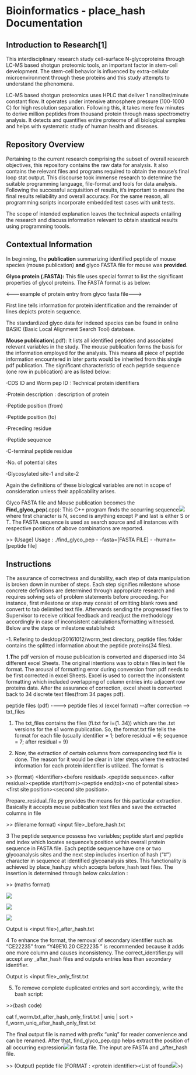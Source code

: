 # Bioinformatics - place\_hash Documentation

## **Introduction to Research**\[1\]

This interdisciplinary research study cell-surface N-glycoproteins through LC-MS based shotgun proteomic tools, an important factor in stem-cell development. The stem-cell behavior is influenced by extra-cellular microenvironment through these proteins and this study attempts to understand the phenomena.

LC-MS based shotgun proteomics uses HPLC that deliver 1 nanoliter/minute constant flow. It operates under intensive atmosphere pressure \(100-1000 C\) for high resolution separation. Following this, it takes mere few minutes to derive million peptides from thousand protein through mass spectrometry analysis. It detects and quantifies entire proteome of all biological samples and helps with systematic study of human health and diseases.

## **Repository Overview**

Pertaining to the current research comprising the subset of overall research objectives, this repository contains the raw data for analysis. It also contains the relevant files and programs required to obtain the mouse’s final loop stat output. This discourse took immense research to determine the suitable programming language, file-format and tools for data analysis. Following the successful acquisition of results, it’s important to ensure the final results reliability and overall accuracy. For the same reason, all programming scripts incorporate embedded test cases with unit tests.

The scope of intended explanation leaves the technical aspects entailing the research and discuss information relevant to obtain stastical results using programming toools.

## **Contextual Information**

In beginning, the **publication** summarizing identified peptide of mouse species \(mouse publication\) **and** glyco FASTA file for mouse was **provided**.

**Glyco protein \(.**FASTA**\):** This file uses special format to list the significant properties of glycol proteins. The FASTA format is as below:

&lt;---example of protein entry from glyco fasta file---&gt;

First line tells information for protein identification and the remainder of lines depicts protein sequence.

The standardized glyco data for indexed species can be found in online BASIC \(Basic Local Alignment Search Tool\) database.

**Mouse publication**\(.pdf\): It lists all identified peptides and associated relevant variables in the study. The mouse publication forms the basis for the information employed for the analysis. This means all piece of peptide information encountered in later parts would be inherited from this single pdf publication. The significant characteristic of each peptide sequence \(one row in publication\) are as listed below:

·CDS ID and Worm pep ID : Technical protein identifiers

·Protein description : description of protein

·Peptide position \(from\)

·Peptide position \(to\)

·Preceding residue

·Peptide sequence

·C-terminal peptide residue

·No. of potential sites

·Glycosylated site-1 and site-2

Again the definitions of these biological variables are not in scope of consideration unless their applicability arises.

Glyco FASTA file and Mouse publication becomes the 
**Find\_glyco\_pep**\(.cpp\): This C++ program finds the occurring sequence![](file:///C:/Users/pprithip/AppData/Local/Temp/msohtmlclip1/01/clip_image002.png)where first character is N, second is anything except P and last is either S or T. The FASTA sequence is used as search source and all instances with respective positions of above combinations are reported.

&gt;&gt; \(Usage\) Usage : ./find\_glyco\_pep - -fasta=\[FASTA FILE\] - -human=\[peptide file\]

## **Instructions**

The assurance of correctness and durability, each step of data manipulation is broken down in number of steps. Each step signifies milestone whose concrete definitions are determined through appropriate research and requires solving sets of problem statements before proceeding. For instance, first milestone or step may consist of omitting blank rows and convert to tab delimited text file. Afterwards sending the progressed files to Supervisor to receive critical feedback and readjust the methodology accordingly in case of inconsistent calculations/formatting witnessed. Below are the steps or milestone established:


-1. Refering to desktop/20161012/worm\_test directory, peptide files folder contains the splitted information about the peptide proteins\(34 files\).





**1.T**he pdf version of mouse publication is converted and dispersed into 34 different excel Sheets. The original intentions was to obtain files in text file format. The arousal of formatting error during conversion from pdf needs to be first corrected in excel Sheets. Excel is used to correct the inconsistent formatting which included overlapping of column entries into adjacent row proteins data. After the assurance of correction, excel sheet is converted back to 34 discrete text files\(from 34 pages pdf\).

peptide files \(pdf\) ----&gt; peptide files xl \(excel format\) --after correction --&gt; txt\_files



1. The txt\_files contains the files \(fi.txt for i=\(1..34\)\) which are the .txt versions for the s1 worm publication. So, the format.txt file tells the format for each file \(usually identifier = 1; before residual = 6; sequence = 7; after residual = 9\)

2. Now, the extraction of certain columns from corresponding text file is done. The reason for it would be clear in later steps where the extracted information for each protein identifier is utilized. The format is 

&gt;&gt; \(format\) &lt;Identifier&gt;&lt;before residual&gt;.&lt;peptide sequence&gt;.&lt;after residual&gt;&lt;peptide start\(from\)&gt;&lt;peptide end\(to\)&gt;&lt;no of potential sites&gt;&lt;first site position&gt;&lt;second site position&gt;.

Prepare\_residual\_file.py provides the means for this particular extraction. Basically it accepts mouse publication text files and save the extracted columns in file

&gt;&gt; \(filename format\) &lt;input file&gt;\_before\_hash.txt

3 The peptide sequence possess two variables; peptide start and peptide end index which locates sequence’s position within overall protein sequence in FASTA file. Each peptide sequence have one or two glycoanalysis sites and the next step includes insertion of hash \(“\#”\) character in sequence at identified glycoanalysis sites. This functionality is achieved by place\_hash.py which accepts before\_hash text files. The insertion is determined through below calculation :

&gt;&gt; \(maths format\)

![](file:///C:/Users/pprithip/AppData/Local/Temp/msohtmlclip1/01/clip_image002.png)

![](file:///C:/Users/pprithip/AppData/Local/Temp/msohtmlclip1/01/clip_image004.png)

![](file:///C:/Users/pprithip/AppData/Local/Temp/msohtmlclip1/01/clip_image006.png)

Output is &lt;input file&gt;\)\_after\_hash.txt



4 To enhance the format, the removal of secondary identifier such as “CE22235” from “Y49E10.20 CE22235 ” is recommended because it adds one more column and causes inconsistency. The correct\_identifier.py will accept any \_after\_hash files and outputs entries less than secondary identifier. 

Output is &lt;input file&gt;\_only\_first.txt



5. To remove complete duplicated entries and sort accordingly, write the bash script:

&gt;&gt;\(bash code\)

 cat f\_worm.txt\_after\_hash\_only\_first.txt \| uniq \| sort &gt; f\_worm\_uniq\_after\_hash\_only\_first.txt

The final output file is named with prefix “uniq” for reader convenience and can be renamed. After that, find\_glyco\_pep.cpp helps extract the position of all occurring expression![](file:///C:/Users/pprithip/AppData/Local/Temp/msohtmlclip1/01/clip_image008.png)in fasta file. The input are FASTA and \_after\_hash file.

&gt;&gt; \(Output\) peptide file \(FORMAT : &lt;protein identifier&gt;&lt;List of found![](file:///C:/Users/pprithip/AppData/Local/Temp/msohtmlclip1/01/clip_image008.png)&gt;\)